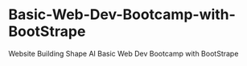 # Basic-Web-Dev-Bootcamp-with-BootStrape
Website Building Shape AI Basic Web Dev Bootcamp with BootStrape
